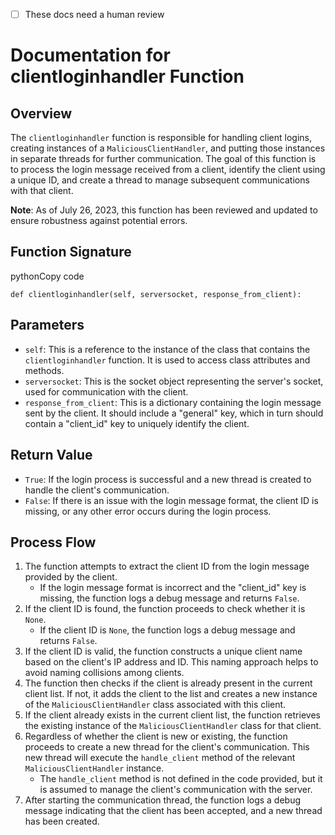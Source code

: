 
 - [ ] These docs need a human review

# Documentation for clientloginhandler Function

## Overview

The `clientloginhandler` function is responsible for handling client logins, creating instances of a `MaliciousClientHandler`, and putting those instances in separate threads for further communication. The goal of this function is to process the login message received from a client, identify the client using a unique ID, and create a thread to manage subsequent communications with that client.

**Note**: As of July 26, 2023, this function has been reviewed and updated to ensure robustness against potential errors.

## Function Signature

pythonCopy code

`def clientloginhandler(self, serversocket, response_from_client):`

## Parameters

- `self`: This is a reference to the instance of the class that contains the `clientloginhandler` function. It is used to access class attributes and methods.
- `serversocket`: This is the socket object representing the server's socket, used for communication with the client.
- `response_from_client`: This is a dictionary containing the login message sent by the client. It should include a "general" key, which in turn should contain a "client_id" key to uniquely identify the client.

## Return Value

- `True`: If the login process is successful and a new thread is created to handle the client's communication.
- `False`: If there is an issue with the login message format, the client ID is missing, or any other error occurs during the login process.

## Process Flow

1. The function attempts to extract the client ID from the login message provided by the client.
    - If the login message format is incorrect and the "client_id" key is missing, the function logs a debug message and returns `False`.
2. If the client ID is found, the function proceeds to check whether it is `None`.
    - If the client ID is `None`, the function logs a debug message and returns `False`.
3. If the client ID is valid, the function constructs a unique client name based on the client's IP address and ID. This naming approach helps to avoid naming collisions among clients.
4. The function then checks if the client is already present in the current client list. If not, it adds the client to the list and creates a new instance of the `MaliciousClientHandler` class associated with this client.
5. If the client already exists in the current client list, the function retrieves the existing instance of the `MaliciousClientHandler` class for that client.
6. Regardless of whether the client is new or existing, the function proceeds to create a new thread for the client's communication. This new thread will execute the `handle_client` method of the relevant `MaliciousClientHandler` instance.
    - The `handle_client` method is not defined in the code provided, but it is assumed to manage the client's communication with the server.
7. After starting the communication thread, the function logs a debug message indicating that the client has been accepted, and a new thread has been created.
